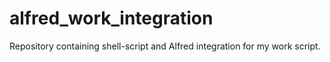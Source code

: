 # alfred_work_integration
Repository containing shell-script and Alfred integration for my work script. 
